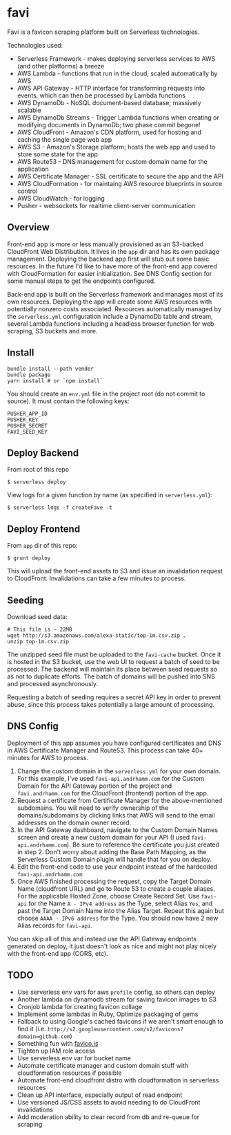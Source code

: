 # favi

Favi is a favicon scraping platform built on Serverless technologies.

Technologies used:

* Serverless Framework - makes deploying serverless services to AWS (and other platforms) a breeze
* AWS Lambda - functions that run in the cloud, scaled automatically by AWS
* AWS API Gateway - HTTP interface for transforming requests into events, which can then be processed by Lambda functions
* AWS DynamoDb - NoSQL document-based database; massively scalable
* AWS DynamoDb Streams - Trigger Lambda functions when creating or modifying documents in DynamoDb; two phase commit begone!
* AWS CloudFront - Amazon's CDN platform, used for hosting and caching the single page web app
* AWS S3 - Amazon's Storage platform; hosts the web app and used to store some state for the app
* AWS Route53 - DNS management for custom domain name for the application
* AWS Certificate Manager - SSL certificate to secure the app and the API
* AWS CloudFormation - for maintaing AWS resource blueprints in source control
* AWS CloudWatch - for logging
* Pusher - websockets for realtime client-server communication

## Overview

Front-end app is more or less manually provisioned as an S3-backed CloudFront Web Distribution. It lives in the `app` dir and has its own package management. Deploying the backend app first will stub out some basic resources. In the future I'd like to have more of the front-end app covered with CloudFormation for easier initialization. See DNS Config section for some manual steps to get the endpoints configured.

Back-end app is built on the Serverless framework and manages most of its own resources. Deploying the app will create some AWS resources with potentially nonzero costs associated. Resources automatically managed by the `serverless.yml` configuration include a DynamoDb table and stream, several Lambda functions including a headless browser function for web scraping, S3 buckets and more.

## Install

```
bundle install --path vendor
bundle package
yarn install # or `npm install`
```

You should create an `env.yml` file in the project root (do not commit to source). It must contain the following keys:

```
PUSHER_APP_ID
PUSHER_KEY
PUSHER_SECRET
FAVI_SEED_KEY
```

## Deploy Backend

From root of this repo

```
$ serverless deploy
```

View logs for a given function by name (as specified in `serverless.yml`):

```
$ serverless logs -f createFave -t
```

## Deploy Frontend

From `app` dir of this repo:

```
$ grunt deploy
```

This will upload the front-end assets to S3 and issue an invalidation request to CloudFront. Invalidations can take a few minutes to process.

## Seeding

Download seed data:

```
# This file is ~ 22MB
wget http://s3.amazonaws.com/alexa-static/top-1m.csv.zip .
unzip top-1m.csv.zip
```

The unzipped seed file must be uploaded to the `favi-cache` bucket. Once it is hosted in the S3 bucket, use the web UI to request a batch of seed to be processed. The backend will maintain its place between seed requests so as not to duplicate efforts. The batch of domains will be pushed into SNS and processed asynchronously.

Requesting a batch of seeding requires a secret API key in order to prevent abuse, since this process takes potentially a large amount of processing.

## DNS Config

Deployment of this app assumes you have configured certificates and DNS in AWS Certificate Manager and Route53. This process can take 40+ minutes for AWS to process.

1. Change the custom domain in the `serverless.yml` for your own domain. For this example, I've used `favi-api.andrhamm.com` for the Custom Domain for the API Gateway portion of the project and `favi.andrhamm.com` for the CloudFront (frontend) portion of the app.
2. Request a certificate from Certificate Manager for the above-mentioned subdomains. You will need to verify ownership of the domains/subdomains by clicking links that AWS will send to the email addresses on the domain owner record.
3. In the API Gateway dashboard, navigate to the Custom Domain Names screen and create a new custom domain for your API (I used `favi-api.andrhamm.com`). Be sure to reference the certificate you just created in step 2. Don't worry about adding the Base Path Mapping, as the Serverless Custom Domain plugin will handle that for you on deploy.
4. Edit the front-end code to use your endpoint instead of the hardcoded `favi-api.andrhamm.com`
5. Once AWS finished processing the request, copy the Target Domain Name (cloudfront URL) and go to Route 53 to create a couple aliases. For the applicable Hosted Zone, choose Create Record Set. Use `favi-api` for the Name `A - IPv4 address` as the Type, select Alias `Yes`, and past the Target Domain Name into the Alias Target. Repeat this again but choose `AAAA - IPv6 address` for the Type. You should now have 2 new Alias records for `favi-api`.

You can skip all of this and instead use the API Gateway endpoints generated on deploy, it just doesn't look as nice and might not play nicely with the front-end app (CORS, etc).


## TODO

* Use serverless env vars for aws `profile` config, so others can deploy
* Another lambda on dynamodb stream for saving favicon images to S3
* Cronjob lambda for creating favicon collage
* Implement some lambdas in Ruby, Optimize packaging of gems
* Fallback to using Google's cached favicons if we aren't smart enough to find it (i.e. `http://s2.googleusercontent.com/s2/favicons?domain=github.com`)
* Something fun with [favico.js](http://lab.ejci.net/favico.js/)
* Tighten up IAM role access
* Use serverless env var for bucket name
* Automate certificate manager and custom domain stuff with cloudformation resources if possible
* Automate front-end cloudfront distro with cloudformation in serverless resources
* Clean up API interface, especially output of read endpoint
* Use versioned JS/CSS assets to avoid needing to do CloudFront invalidations
* Add moderation ability to clear record from db and re-queue for scraping